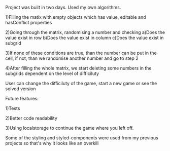 Project was built in two days.
Used my own algorithms.

1)Filling the matix with empty objects which has value, editable and hasConflict properties

2)Going through the matrix, randomising a number and checking   a)Does the value exist in row
                                                                b)Does the value exist in column
                                                                c)Does the value exist in subgrid

3)If none of these conditions are true, than the number can be put in the cell, if not, than we randomise another number and go to step 2

4)After filling the whole matrix, we start deleting some numbers in the subgrids dependent on the level of difficiluty


User can change the difficiluty of the game, start a new game or see the solved version

Future features:

1)Tests

2)Better code readability

3)Using localstorage to continue the game where you left off.

Some of the styling and styled-components were used from my previous projects so that's why it looks like an overkill